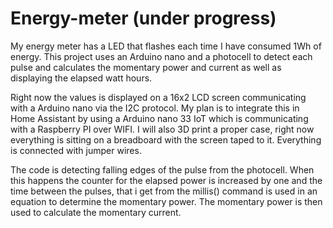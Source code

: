 # Energy-meter (under progress)
My energy meter has a LED that flashes each time I have consumed 1Wh of energy. This project uses an Arduino nano and a photocell to detect each pulse and calculates the momentary power and current as well as displaying the elapsed watt hours.

Right now the values is displayed on a 16x2 LCD screen communicating with a Arduino nano via the I2C protocol. 
My plan is to integrate this in Home Assistant by using a Arduino nano 33 IoT which is communicating with a Raspberry PI over WIFI. I will also 3D print a proper case, right now everything is sitting on a breadboard with the screen taped to it. Everything is connected with jumper wires.

The code is detecting falling edges of the pulse from the photocell. When this happens the counter for the elapsed power is increased by one and the time between the pulses, that i get from the millis() command is used in an equation to determine the momentary power. The momentary power is then used to calculate the momentary current.  

